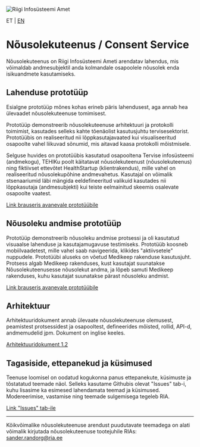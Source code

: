 ![Riigi Infosüsteemi Amet](https://github.com/e-gov/RIHA-Frontend/raw/master/logo/gov-CVI/lions.png "Riigi Infosüsteemi Amet")

ET | [EN](https://github.com/e-gov/NT/blob/master/EN.md)

# Nõusolekuteenus / Consent Service

Nõusolekuteenus on Riigi Infosüsteemi Ameti arendatav lahendus, mis võimaldab andmesubjektil anda kolmandale osapoolele nõusolek enda isikuandmete kasutamiseks.

## Lahenduse prototüüp 

Esialgne prototüüp mõnes kohas erineb päris lahendusest, aga annab hea ülevaadet nõusolekuteenuse tomimisest.

Prototüüp demonstreerib nõusolekuteenuse arhitektuuri ja protokolli toimimist, kasutades selleks kahte tõenäolist kasutusjuhtu tervisesektorist. Prototüübis on realiseeritud nii lõppkasutajavaated kui visualiseeritud osapoolte vahel liikuvad sõnumid, mis aitavad kaasa protokolli mõistmisele.

Selguse huvides on prototüübis kasutatud osapooltena  Tervise infosüsteemi (andmekogu), TEHIKu poolt käitatavat nõusolekuteenust (nõusolekuteenus) ning fiktiivset ettevõtet HealthStartup (klientrakendus), mille vahel on realiseeritud nõusolekupõhine andmevahetus. Kasutajal on võimalik stsenaariumid läbi mängida eeldefineeritud valikuid kasutades nii lõppkasutaja (andmesubjekti) kui teiste eelmainitud skeemis osalevate osapoolte vaatest.

[Link brauseris avanevale prototüübile](https://e-gov.github.io/NT "prototüüp")

## Nõusoleku andmise prototüüp 

Prototüüp demonstreerib nõusoleku andmise protsessi ja oli kasutatud visuaalse lahenduse ja kasutajamugavuse testimiseks. Prototüüb koosneb mobiilvaadetest, mille vahel saab navigeerida, klikides "aktiivsetele" nuppudele. Prototüübi aluseks on võetud Medikeep rakenduse kasutusjuht. Protsess algab Medikeep rakenduses, kust kasutajat suunatakse Nõusolekuteenusesse nõusolekut andma, ja lõpeb samuti Medikeep rakenduses, kuhu kasutajat suunatakse pärast nõusoleku andmist.

[Link brauseris avanevale prototüübile](https://www.figma.com/proto/AOLWfaI9YWXYouwbksDtos/NT%3A-Medikeep%3A-n%C3%B5usoleku-andmine-ver-03.03.2021?node-id=3%3A1863&scaling=min-zoom "prototüüp")

## Arhitektuur
Arhitektuuridokument annab ülevaate nõusolekuteenuse olemusest, peamistest protsessidest ja osapooltest, defineerides mõisted, rollid, API-d, andmemudelid jpm. Dokument on inglise keeles.

[Arhitektuuridokument 1.2](https://github.com/e-gov/NT/blob/master/Consent_Service_Architecture.md "arhitektuuridokument")

## Tagasiside, ettepanekud ja küsimused
Teenuse loomisel on oodatud kogukonna panus ettepanekute, küsimuste ja tõstatatud teemade näol. Selleks kasutame Githubis olevat "Issues" tab-i, kuhu lisasime ka esimesed lahendamata teemad ja küsimused. Modereerimise, vastamise ning teemade sulgemisega tegeleb RIA.

[Link "Issues" tab-ile](https://github.com/e-gov/NT/issues "issues")

___

Kõikvõimalike nõusolekuteenuse arendust puudutavate teemadega on alati võimalik kirjutada nõusolekuteenuse tootejuhile RIAs: sander.randorg@ria.ee
